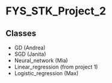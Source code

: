 # FYS_STK_Project_2

## Classes
- GD (Andrea)
- SGD (Janita)
- Neural_network (Mia)
- Linear_regression (from project 1)
- Logistic_regression (Max)
